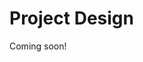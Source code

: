 # Project Design

Coming soon!


<!--  
**Outputs** are the tangible products, goods, and services from implementing specific activities. More than one output may be needed to achieve a single intermediate result or objective. To create outputs, ask what the project needs to produce or provide to achieve short to medium-term results. Write outputs as complete sentences, as if already achieved. Put the targeted primary beneficiary group(s) receiving the outputs as the sentence's subject.

```{admonition} Example
Forest sector businesses increased their knowledge of improved technologies and practices to clear forested rights-of-way.
```

**Activities** describe the functions to be undertaken and managed to deliver the project’s outputs to the targeted beneficiaries and participants. Normally, more than one activity is needed to achieve an individual output. Activities are not included at the project design stage to avoid overcomplicating the project results framework. You will include the full breadth of specific activities when you develop the Project Framework (ProFrame) and Detailed Implementation Plan (DIP).

```{admonition} Example
Organization X provides training for owners and staff of forest sector businesses on improved technology and practices to clear forested rights-of-way.
```

The goal, objective, and intermediate results statements will begin to flesh out a programmatic level of planning that projects can tier from. Review the list of questions below and use an “if-then” test to confirm the logic between each level of the results framework. Every statement should clearly lead to the next higher-level statement. Revise your goal, objective, and intermediate result statements if the logic is unclear. Review your results chains and situation assessments to evaluate whether or not collective your goals and objectives will address the problems and measure long-term outcomes inherent in the results chains:

- Do the objectives describe the central purpose of the project?
- Are the objectives specific to the project context?
- Can the objectives be realistically achieved by the end of the project?
- Do the objectives logically contribute towards the achievement of the goal?
- Does the number of objectives make sense given the project time frame, scope, scale, and budget?
- Do the intermediate results reflect the project strategy and theory of change?
- Do the intermediate results reflect the right change agents and behaviors?
- Is the complement of intermediate results necessary and sufficient to deliver change at the objective level?

You should revisit this list of questions as you progress through the design process.


## Implementation
As you develop your results framework and theory of change and selected viable project strategies, you clarified how intermediate results led to objectives, contributing to the goal. You highlighted underlying assumptions and established the evidence base for the project strategies. During prior steps in the design process, you also likely defined broad illustrative activities and possibly outputs.

Discuss how activities lead to outputs (and, in turn, their related intermediate results). Focus on major, illustrative activities or categories of activities. Do not get distracted by details, but rather, focus on making the “how” clear. As you discuss and refine activities and outputs – and how they lead to achieving related intermediate results – think ahead and consider what is feasible given the project budget, timeline, etc. Developing project activities is an iterative process. As you provide more details in the ProFrame (and eventually the budget), you will have a better idea of costs, allowing you to adjust project targets accordingly.

If you identify any potential assumptions, your team should determine whether you:

- Adjust the design to minimize the risk;
- Redesign the program or project because the risk is too high; or
- Maintain the design as is, recognizing that the risk is unlikely to affect the project.

-->